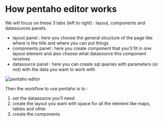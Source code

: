 ﻿# How pentaho editor works

We will focus on these 3 tabs (left to right) : layout, components and datasources panels.
* layout panel : here you choose the general structure of the page like where is the title and where you can put things
* components panel : here you create component that you'll fit in one layout element and also choose what datasource this component receives
* datasource panel : here you can create sql queries with parameters (or not) with the data you want to work with

![](https://i.imgur.com/28YCPmG.png "pentaho editor")

Then the workflow to use pentaho is to :
1. set the datasource you’ll need
2. create the layout you want with space for all the element like maps, tables and other
3. create the components
